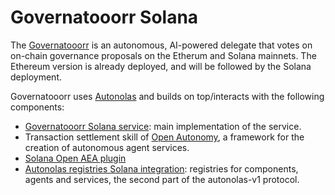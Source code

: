 # Governatooorr Solana

The [Governatooorr](https://governatooorr.autonolas.network/) is an autonomous, AI-powered delegate that votes on on-chain governance proposals on the Etherum and Solana mainnets. The Ethereum version is already deployed, and will be followed by the Solana deployment.

Governatooorr uses [Autonolas](https://olas.network/) and builds on top/interacts with the following components:

* [Governatooorr Solana service](https://github.com/valory-xyz/governatooorr/): main implementation of the service.
* Transaction settlement skill of [Open Autonomy](https://github.com/valory-xyz/open-autonomy), a framework for the creation of autonomous agent services.
* [Solana Open AEA plugin](https://github.com/valory-xyz/open-aea/tree/main/plugins/aea-ledger-solana)
* [Autonolas registries Solana integration](https://github.com/valory-xyz/autonolas-registries/tree/main/integrations/solana): registries for components, agents and services, the second part of the autonolas-v1 protocol.